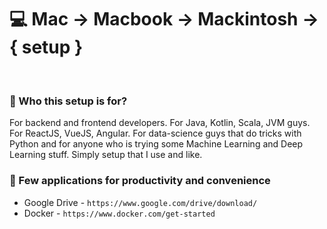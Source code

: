 # 💻 Mac -> Macbook -> Mackintosh -> { setup }

<BR>

### 🤔 Who this setup is for? 
For backend and frontend developers. For Java, Kotlin, Scala, JVM guys. For ReactJS, VueJS, Angular. For data-science guys that do tricks with Python and for anyone who is trying some Machine Learning and Deep Learning stuff. Simply setup that I use and like.

### 🎲 Few applications for productivity and convenience
- Google Drive - `https://www.google.com/drive/download/`
- Docker - `https://www.docker.com/get-started`
